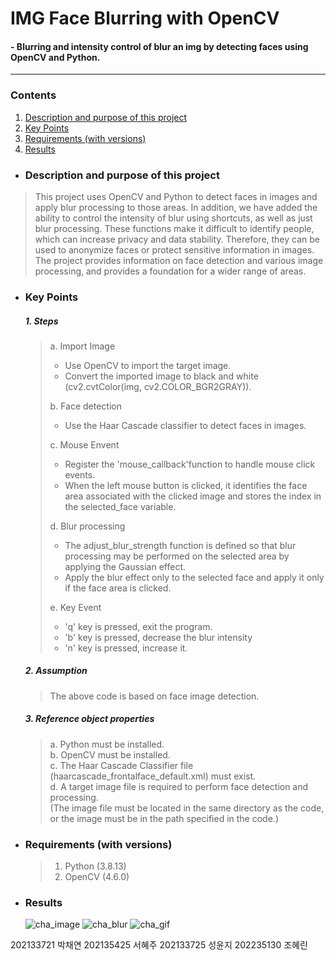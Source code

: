 # IMG Face Blurring with OpenCV
#### - Blurring and intensity control of blur an img by detecting faces using OpenCV and Python. 

 ---   

 ### Contents   

 1. [Description and purpose of this project](#Description-and-purpose-of-this-project)
 2. [Key Points](#Key-Points)
 3. [Requirements (with versions)](#Requirements-(with-versions))
 4. [Results](#Results)

 - ### **Description and purpose of this project** 
> This project uses OpenCV and Python to detect faces in images and apply blur processing to those areas. In addition, we have added the ability to control the intensity of blur using shortcuts, as well as just blur processing. These functions make it difficult to identify people, which can increase privacy and data stability. Therefore, they can be used to anonymize faces or protect sensitive information in images. The project provides information on face detection and various image processing, and provides a foundation for a wider range of areas.

- ### **Key Points**    
  ##### 1. **Steps**
    > a. Import Image
    > - Use OpenCV to import the target image.
    > - Convert the imported image to black and white (cv2.cvtColor(img, cv2.COLOR_BGR2GRAY)).  
    >
    > b. Face detection
    > - Use the Haar Cascade classifier to detect faces in images.
    >
    > c. Mouse Envent
    > - Register the 'mouse_callback'function to handle mouse click events.
    > - When the left mouse button is clicked, it identifies the face area associated with the clicked image and stores the index in the selected_face variable.
    > 
    > d. Blur processing
    > - The adjust_blur_strength function is defined so that blur processing may be performed on the selected area by applying the Gaussian effect.
    > - Apply the blur effect only to the selected face and apply it only if the face area is clicked.
    > 
    > e. Key Event
    > - 'q' key is pressed, exit the program.
    > - 'b' key is pressed, decrease the blur intensity
    > - 'n' key is pressed, increase it.
  ##### 2. **Assumption**
    > The above code is based on face image detection.
  ##### 3. **Reference object properties**
    > a. Python must be installed.  
    > b. OpenCV must be installed.  
    > c. The Haar Cascade Classifier file (haarcascade_frontalface_default.xml) must exist.  
    > d. A target image file is required to perform face detection and processing.  
     (The image file must be located in the same directory as the code, or the image must be in the path specified in the code.)
- ### **Requirements (with versions)**      
  > 1. Python (3.8.13)  
  > 2. OpenCV (4.6.0)
- ### **Results**  
  ![cha_image](https://github.com/chaete/opencv-python/assets/124789601/4bbb7b60-98de-414e-9689-89039cf3124b)
  ![cha_blur](https://github.com/chaete/opencv-python/assets/144206101/c6e160e9-e82d-4d2d-afa1-1fa7d6e260c1)
  ![cha_gif](https://github.com/chaete/opencv-python/assets/144206101/1e32578c-edbc-4d99-bef6-3fbf652ed0cd)


202133721 박채연 202135425 서혜주 202133725 성윤지 202235130 조혜린
